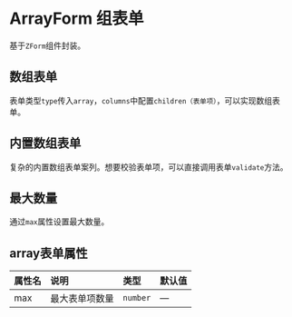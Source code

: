 # ArrayForm 组表单

基于`ZForm`组件封装。

## 数组表单

表单类型`type`传入`array`，`columns`中配置`children（表单项）`，可以实现数组表单。

<preview path="../demo/form-array/normal.vue" />

## 内置数组表单

复杂的内置数组表单案列。想要校验表单项，可以直接调用表单`validate`方法。

<preview path="../demo/form-array/inline.vue" />

## 最大数量

通过`max`属性设置最大数量。

<preview path="../demo/form-array/max.vue" />

## array表单属性

| 属性名 | 说明           | 类型     | 默认值 |
| :----- | :------------- | :------- | :----- |
| max    | 最大表单项数量 | `number` | —      |
